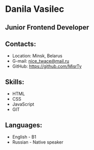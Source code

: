 # Danila Vasilec
## Junior Frontend Developer
## Contacts:
* Location: Minsk, Belarus
* G-mail: nice_twace@mail.ru
* GitHub: https://github.com/MisrTy

## Skills:
* HTML
* CSS
* JavaScript
* GIT

## Languages:
* English - B1
* Russian - Native speaker
